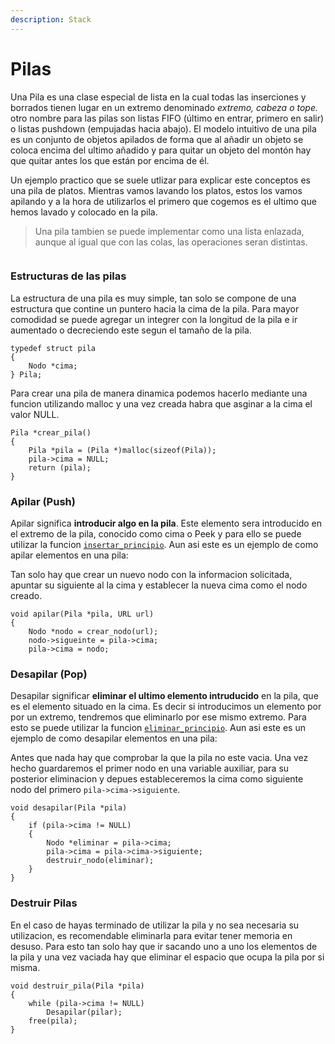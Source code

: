 ```yaml
---
description: Stack
---
```


# Pilas

Una Pila es una clase especial de lista en la cual todas las inserciones y borrados tienen lugar en un extremo denominado _extremo, cabeza o tope._ otro nombre para las pilas son listas FIFO (último en entrar, primero en salir) o listas pushdown (empujadas hacia abajo). El modelo intuitivo de una pila es un conjunto de objetos apilados de forma que al añadir un objeto se coloca encima del ultimo añadido y para quitar un objeto del montón hay que quitar antes los que están por encima de él.

Un ejemplo practico que se suele utlizar para explicar este conceptos es una pila de platos. Mientras vamos lavando los platos, estos los vamos apilando y a la hora de utilizarlos el primero que cogemos es el ultimo que hemos lavado y colocado en la pila.



> Una pila tambien se puede implementar como una lista enlazada, aunque al igual que con las colas, las operaciones seran distintas.

<figure><img src="https://cdn.programiz.com/sites/tutorial2program/files/stack.png" alt=""><figcaption></figcaption></figure>

### Estructuras de las pilas

La estructura de una pila es muy simple, tan solo se compone de una estructura que contine un puntero hacia la cima de la pila. Para mayor comodidad se puede agregar un integrer con la longitud de la pila e ir aumentado o decreciendo este segun el tamaño de la pila.

```
typedef struct pila 
{
    Nodo *cima;
} Pila;
```

Para crear una pila de manera dinamica podemos hacerlo mediante una funcion utilizando malloc y una vez creada habra que asginar a la cima el valor NULL.

```
Pila *crear_pila()
{
    Pila *pila = (Pila *)malloc(sizeof(Pila));
    pila->cima = NULL;
    return (pila);
}
```

### Apilar (Push)

Apilar significa **introducir algo en la pila**. Este elemento sera introducido en el extremo de la pila, conocido como cima o Peek y para ello se puede utilizar la funcion [`insertar_principio`](listas-enlazadas.md#insertar-nodos). Aun asi este es un ejemplo de como apilar elementos en una pila:

Tan solo hay que crear un nuevo nodo con la informacion solicitada, apuntar su siguiente al la cima y establecer la nueva cima como el nodo creado.

```
void apilar(Pila *pila, URL url)
{
    Nodo *nodo = crear_nodo(url);
    nodo->sigueinte = pila->cima;
    pila->cima = nodo;
```



### Desapilar (Pop)

Desapilar significar **eliminar el ultimo elemento intruducido** en la pila, que es el elemento situado en la cima. Es decir si introducimos un elemento por por un extremo, tendremos que eliminarlo por ese mismo extremo. Para esto se puede utilizar la funcion [`eliminar_principio`](listas-enlazadas.md#eliminar-nodos). Aun asi este es un ejemplo de como desapilar elementos en una pila:

Antes que nada hay que comprobar la que la pila no este vacia. Una vez hecho guardaremos el primer nodo en una variable auxiliar, para su posterior eliminacion y depues estableceremos la cima como siguiente nodo del primero `pila->cima->siguiente`.

```
void desapilar(Pila *pila)
{
    if (pila->cima != NULL)
    {
        Nodo *eliminar = pila->cima;
        pila->cima = pila->cima->siguiente;
        destruir_nodo(eliminar);
    }
}
```

### Destruir Pilas

En el caso de hayas terminado de utilizar la pila y no sea necesaria su utilizacion, es recomendable eliminarla para evitar tener memoria en desuso. Para esto tan solo hay que ir sacando uno a uno los elementos de la pila y una vez vaciada hay que eliminar el espacio que ocupa la pila por si misma.

```
void destruir_pila(Pila *pila)
{
    while (pila->cima != NULL)
        Desapilar(pilar);
    free(pila);
}
```

